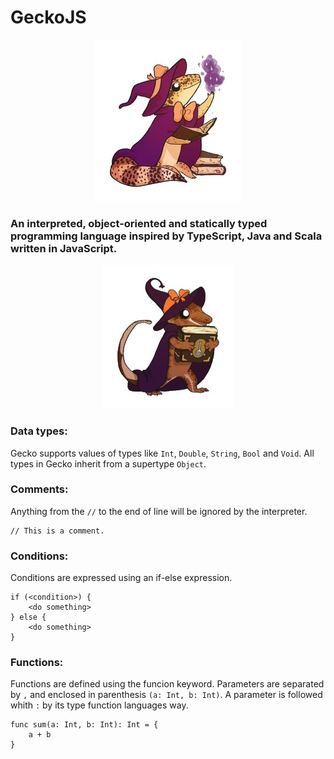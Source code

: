 # GeckoJS

<p align="center">
  <img src="./assets/mage.jpg"/>
</p>

### An interpreted, object-oriented and statically typed programming language inspired by TypeScript, Java and Scala written in JavaScript.

<p align="center">
  <img src="./assets/book.jpg"/>
</p>


### Data types:

Gecko supports values of types like `Int`, `Double`, `String`, `Bool` and `Void`. All types in Gecko inherit from a supertype `Object`.

### Comments: 

Anything from the `//` to the end of line will be ignored by the interpreter.


```
// This is a comment.
```

### Conditions:

Conditions are expressed using an if-else expression.

```
if (<condition>) {
    <do something>
} else {
    <do something>
}
```

### Functions:
Functions are defined using the funcion keyword. Parameters are separated by `,` and enclosed in parenthesis `(a: Int, b: Int)`. A parameter is followed whith `:` by its type function languages way.

```
func sum(a: Int, b: Int): Int = {
    a + b
}
```
